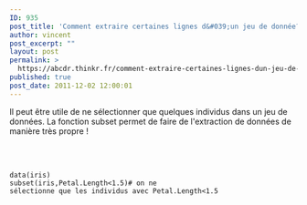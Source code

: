 ```yaml
---
ID: 935
post_title: 'Comment extraire certaines lignes d&#039;un jeu de donnée? : subset'
author: vincent
post_excerpt: ""
layout: post
permalink: >
  https://abcdr.thinkr.fr/comment-extraire-certaines-lignes-dun-jeu-de-donnee-subset/
published: true
post_date: 2011-12-02 12:00:01
---
```

Il peut être utile de ne sélectionner que quelques individus dans un jeu de données. La fonction subset permet de faire de l'extraction de données de manière très propre !<br /><br /><br /> <pre><code><br />data(iris)<br />subset(iris,Petal.Length&lt;1.5)# on ne sélectionne que les individus avec Petal.Length&lt;1.5 <br /> </code></pre> <br /><br /><br />